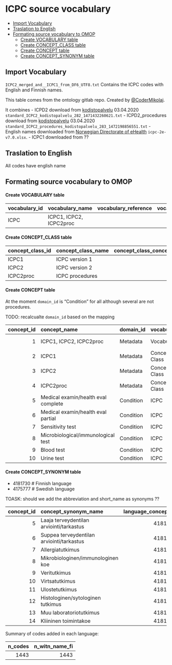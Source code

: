 ICPC source vocabulary
================

  - [Import Vocabulary](#import-vocabulary)
  - [Traslation to English](#traslation-to-english)
  - [Formating source vocabulary to
    OMOP](#formating-source-vocabulary-to-omop)
      - [Create VOCABULARY table](#create-vocabulary-table)
      - [Create CONCEPT\_CLASS table](#create-concept_class-table)
      - [Create CONCEPT table](#create-concept-table)
      - [Create CONCEPT\_SYNONYM table](#create-concept_synonym-table)

## Import Vocabulary

`ICPC2_merged_and__ICPC1_from_DF6_UTF8.txt` Contains the ICPC codes with
English and Finnish names.

This table comes from the ontology gitlab repo. Created by
[@CoderMikolaj](github.com/CoderMikolaj).

It combines - ICPD2 download from
[kodistopalvelu](https://version.helsinki.fi/ontology-group/ontologists/-/wikis/uploads/ce2ce4426b394ef58021b198b28869d4/Koodistopalvelu_ICPC2_v5_2020-04-03.xlsx)
03.04.2020 `standard_ICPC2_kodistopalvelu_282_1471432260621.txt` -
ICPD2\_procedures download from
[kodistopalvelu](https://version.helsinki.fi/ontology-group/ontologists/-/wikis/uploads/ca4885e34d5715029f3305e4fb222960/Koodistopalvelu_ICPC2_prosessikoodit_v5_2020-04-03.xlsx)
03.04.2020
`standard_ICPC2_procedures_kodistopalvelu_283_1472198856551.txt` -
English names downloaded from [Norwegian Directorate of
eHealth](https://ehelse.no/kodeverk/icpc-2e--english-version)
`icpc-2e-v7.0.xlsx`. - ICPC1 downloaded from ??

## Traslation to English

All codes have english name

## Formating source vocabulary to OMOP

#### Create VOCABULARY table

<div class="kable-table">

| vocabulary\_id | vocabulary\_name        | vocabulary\_reference | vocabulary\_version | vocabulary\_concept\_id |
| :------------- | :---------------------- | :-------------------- | :------------------ | ----------------------: |
| ICPC           | ICPC1, ICPC2, ICPC2proc |                       |                     |                       1 |

</div>

#### Create CONCEPT\_CLASS table

<div class="kable-table">

| concept\_class\_id | concept\_class\_name | concept\_class\_concept\_id |
| :----------------- | :------------------- | --------------------------: |
| ICPC1              | ICPC version 1       |                           2 |
| ICPC2              | ICPC version 2       |                           3 |
| ICPC2proc          | ICPC procedures      |                           4 |

</div>

#### Create CONCEPT table

At the moment `domain_id` is “Condition” for all although several are
not procedures.

TODO: recalcualte `domain_id` based on the mapping

<div class="kable-table">

| concept\_id | concept\_name                       | domain\_id | vocabulary\_id | concept\_class\_id | standard\_concept | concept\_code  | valid\_start\_date | valid\_end\_date | invalid\_reason | tmp\_main\_icd10fi |
| ----------: | :---------------------------------- | :--------- | :------------- | :----------------- | :---------------- | :------------- | :----------------- | :--------------- | :-------------- | :----------------- |
|           1 | ICPC1, ICPC2, ICPC2proc             | Metadata   | Vocabulary     | Vocabulary         | NA                | OMOP generated | 1970-01-01         | 2099-12-31       | NA              | NA                 |
|           2 | ICPC1                               | Metadata   | Concept Class  | Concept Class      | NA                | OMOP generated | 1970-01-01         | 2099-12-31       | NA              | NA                 |
|           3 | ICPC2                               | Metadata   | Concept Class  | Concept Class      | NA                | OMOP generated | 1970-01-01         | 2099-12-31       | NA              | NA                 |
|           4 | ICPC2proc                           | Metadata   | Concept Class  | Concept Class      | NA                | OMOP generated | 1970-01-01         | 2099-12-31       | NA              | NA                 |
|           5 | Medical examin/health eval complete | Condition  | ICPC           | ICPC2proc          | NA                | \-30           | 1970-01-01         | 2099-12-31       | NA              | NA                 |
|           6 | Medical examin/health eval partial  | Condition  | ICPC           | ICPC2proc          | NA                | \-31           | 1970-01-01         | 2099-12-31       | NA              | NA                 |
|           7 | Sensitivity test                    | Condition  | ICPC           | ICPC2proc          | NA                | \-32           | 1970-01-01         | 2099-12-31       | NA              | NA                 |
|           8 | Microbiological/immunological test  | Condition  | ICPC           | ICPC2proc          | NA                | \-33           | 1970-01-01         | 2099-12-31       | NA              | NA                 |
|           9 | Blood test                          | Condition  | ICPC           | ICPC2proc          | NA                | \-34           | 1970-01-01         | 2099-12-31       | NA              | NA                 |
|          10 | Urine test                          | Condition  | ICPC           | ICPC2proc          | NA                | \-35           | 1970-01-01         | 2099-12-31       | NA              | NA                 |

</div>

#### Create CONCEPT\_SYNONYM table

  - 4181730 \# Finnish language
  - 4175777 \# Swedish language

TOASK: should we add the abbreviation and short\_name as synonyms ??

<div class="kable-table">

| concept\_id | concept\_synonym\_name                    | language\_concept\_id |
| ----------: | :---------------------------------------- | --------------------: |
|           5 | Laaja terveydentilan arviointi/tarkastus  |               4181730 |
|           6 | Suppea terveydentilan arviointi/tarkastus |               4181730 |
|           7 | Allergiatutkimus                          |               4181730 |
|           8 | Mikrobiologinen/immunologinen koe         |               4181730 |
|           9 | Veritutkimus                              |               4181730 |
|          10 | Virtsatutkimus                            |               4181730 |
|          11 | Ulostetutkimus                            |               4181730 |
|          12 | Histologinen/sytologinen tutkimus         |               4181730 |
|          13 | Muu laboratoriotutkimus                   |               4181730 |
|          14 | Kliininen toimintakoe                     |               4181730 |

</div>

Summary of codes added in each language:

<div class="kable-table">

| n\_codes | n\_witn\_name\_fi |
| -------: | ----------------: |
|     1443 |              1443 |

</div>
